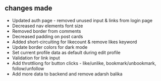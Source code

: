 ## changes made
- Updated auth page - removed unused input & links from login page
- Decreased nav elements font size
- Removed border from comments
- Decreased padding on post cards
- Added short-circuiting for likecount & remove likes keyword
- Update border colors for dark mode
- Set current profile data as default during edit profile
- Validation for link input
- Add throttliong for button clicks - like/unlike, bookmark/unbookmark, follow/unfollow
- Add more data to backend and remove adarsh balika